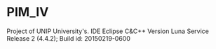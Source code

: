 # PIM_IV
Project of UNIP University's. IDE Eclipse C&amp;C++ Version Luna Service Release 2 (4.4.2); Build id: 20150219-0600
